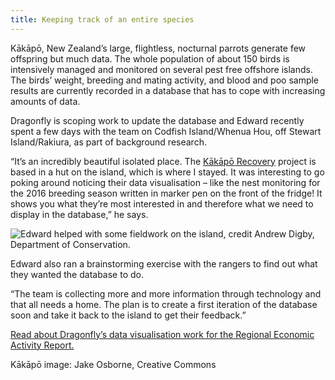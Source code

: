 ```yaml
---
title: Keeping track of an entire species
---
```

 Kākāpō, New Zealand’s large, flightless, nocturnal parrots generate few offspring but much data. The whole population of about 150 birds is intensively managed and monitored on several pest free offshore islands. The birds’ weight, breeding and mating activity, and blood and poo sample results are currently recorded in a database that has to cope with increasing amounts of data.

<!--more-->

Dragonfly is scoping work to update the database and Edward recently spent a few days with the team on Codfish Island/Whenua Hou, off Stewart Island/Rakiura, as part of background research.

“It’s an incredibly beautiful isolated place. The [Kākāpō Recovery](http://kakaporecovery.org.nz/) project is based in a hut on the island, which is where I stayed. It was interesting to go poking around noticing their data visualisation – like the nest monitoring for the 2016 breeding season written in marker pen on the front of the fridge! It shows you what they’re most interested in and therefore what we need to display in the database,” he says.

![Edward helped with some fieldwork on the island, credit Andrew Digby, Department of Conservation.](/news/2017-08-11-kakapo-database/ed-kakapo.jpg)

Edward also ran a brainstorming exercise with the rangers to find out what they wanted the database to do.

“The team is collecting more and more information through technology and that all needs a home. The plan is to create a first iteration of the database soon and take it back to the island to get their feedback.”

[Read about Dragonfly’s data visualisation work for the Regional Economic Activity Report.](https://www.dragonfly.co.nz/work/webrear-case-study.html)

Kākāpō image: Jake Osborne, Creative Commons
